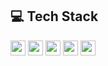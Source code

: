 ## 💻 Tech Stack

<a href="https://github.com/YuchanJeong/WIL/blob/master/JavaScript/JavaScript.md"><img src="https://img.shields.io/badge/JavsScript-F7DF1E.svg?&style=flat-square&logo=JavaScript&logoColor=black" style="height: 1.5rem"/></a>
<a href="https://github.com/YuchanJeong/WIL/blob/master/JavaScript/TypeScript.md"><img src="https://img.shields.io/badge/TypeScript-3178C6.svg?&style=flat-square&logo=TypeScript&logoColor=white" style="height: 1.5rem"/></a>
<a href="https://github.com/YuchanJeong/WIL/blob/master/JavaScript/React.md"><img src="https://img.shields.io/badge/React-61DAFB.svg?&style=flat-square&logo=react&logoColor=black" style="height: 1.5rem"/></a>
<a href="https://github.com/YuchanJeong/WIL/blob/master/JavaScript/Redux.md"><img src="https://img.shields.io/badge/Redux-764ABC.svg?&style=flat-square&logo=redux&logoColor=white" style="height: 1.5rem"/></a>
<a href="https://github.com/YuchanJeong/WIL/blob/master/JavaScript/Redux-Saga.md"><img src="https://img.shields.io/badge/Redux--Saga-999999.svg?&style=flat-square&logo=redux-saga&logoColor=white" style="height: 1.5rem"/></a>
